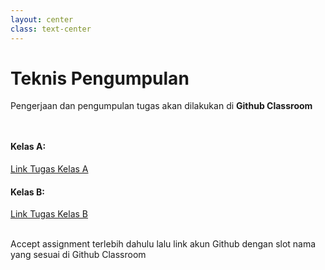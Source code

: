 ```yaml
---
layout: center
class: text-center
---
```


# Teknis Pengumpulan

Pengerjaan dan pengumpulan tugas akan dilakukan di **Github Classroom**

<div grid="~ cols-2 gap-2" style="margin-top: 48px">
  <div>

#### Kelas A:

[Link Tugas Kelas A](https://classroom.github.com/a/WelClAsR)

  </div>
  <div>

#### Kelas B:

[Link Tugas Kelas B](https://classroom.github.com/a/XbIfXHho)

  </div>
</div>

<br>
Accept assignment terlebih dahulu lalu link akun Github dengan slot nama yang sesuai di Github Classroom
